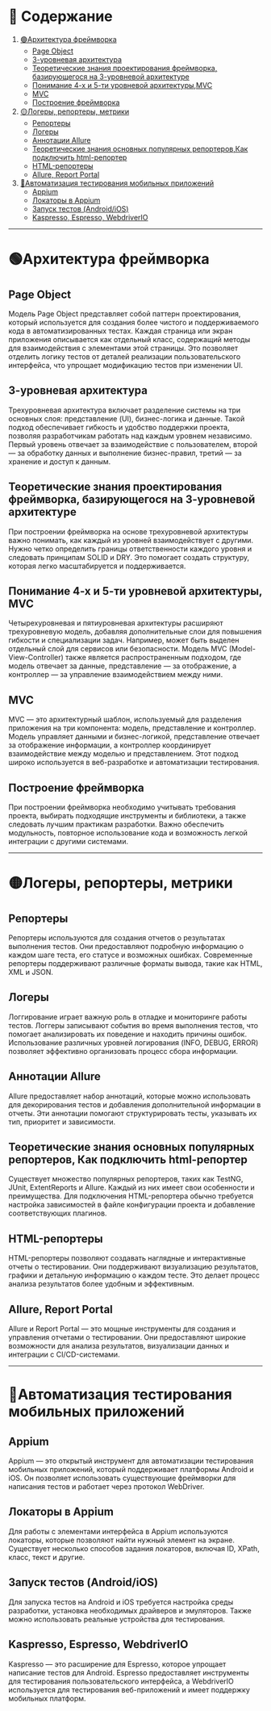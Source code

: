 # 📌 Содержание
1. [🟢Архитектура фреймворка](#архитектура-фреймворка)
   - [Page Object](#page-object)
   - [3-уровневая архитектура](#3-уровневая-архитектура)
   - [Теоретические знания проектирования фреймворка, базирующегося на 3-уровневой архитектуре](#3-построение)
   - [Понимание 4-х и 5-ти уровневой архитектуры,MVC](#3-5-уровневая-архитектура)
   - [MVC](#mvc)
   - [Построение фреймворка](#построение-фреймворка)
2. [🟡Логеры, репортеры, метрики](#логеры-репортеры-метрики)
   - [Репортеры](#репортеры)
   - [Логеры](#логеры)
   - [Аннотации Allure](#allure-report-portal)
   - [Теоретические знания основных популярных репортеров,Как подключить html-репортер](#основа-репортеров)
   - [HTML-репортеры](#html-репортеры)
   - [Allure, Report Portal](#allure-report-portal)
3. [🔵Автоматизация тестирования мобильных приложений](#автоматизация-тестирования-мобильных-приложений)
   - [Appium](#appium)
   - [Локаторы в Appium](#локаторы-в-appium)
   - [Запуск тестов (Android/iOS)](#запуск-тестов-android-ios)
   - [Kaspresso, Espresso, WebdriverIO](#kaspresso-espresso-webdriverio)

---

# 🟢Архитектура фреймворка <a id="архитектура-фреймворка"></a>

## Page Object <a id="page-object"></a>
Модель Page Object представляет собой паттерн проектирования, который используется для создания более чистого и поддерживаемого кода в автоматизированных тестах. Каждая страница или экран приложения описывается как отдельный класс, содержащий методы для взаимодействия с элементами этой страницы. Это позволяет отделить логику тестов от деталей реализации пользовательского интерфейса, что упрощает модификацию тестов при изменении UI.

## 3-уровневая архитектура <a id="3-уровневая-архитектура"></a>
Трехуровневая архитектура включает разделение системы на три основных слоя: представление (UI), бизнес-логика и данные. Такой подход обеспечивает гибкость и удобство поддержки проекта, позволяя разработчикам работать над каждым уровнем независимо. Первый уровень отвечает за взаимодействие с пользователем, второй — за обработку данных и выполнение бизнес-правил, третий — за хранение и доступ к данным.

## Теоретические знания проектирования фреймворка, базирующегося на 3-уровневой архитектуре <a id="3-построение"></a>
При построении фреймворка на основе трехуровневой архитектуры важно понимать, как каждый из уровней взаимодействует с другими. Нужно четко определить границы ответственности каждого уровня и следовать принципам SOLID и DRY. Это помогает создать структуру, которая легко масштабируется и поддерживается.

## Понимание 4-х и 5-ти уровневой архитектуры, MVC <a id="3-5-уровневая-архитектура"></a>
Четырехуровневая и пятиуровневая архитектуры расширяют трехуровневую модель, добавляя дополнительные слои для повышения гибкости и специализации задач. Например, может быть выделен отдельный слой для сервисов или безопасности. Модель MVC (Model-View-Controller) также является распространенным подходом, где модель отвечает за данные, представление — за отображение, а контроллер — за управление взаимодействием между ними.

## MVC <a id="mvc"></a>
MVC — это архитектурный шаблон, используемый для разделения приложения на три компонента: модель, представление и контроллер. Модель управляет данными и бизнес-логикой, представление отвечает за отображение информации, а контроллер координирует взаимодействие между моделью и представлением. Этот подход широко используется в веб-разработке и автоматизации тестирования.

## Построение фреймворка <a id="построение-фреймворка"></a>
При построении фреймворка необходимо учитывать требования проекта, выбирать подходящие инструменты и библиотеки, а также следовать лучшим практикам разработки. Важно обеспечить модульность, повторное использование кода и возможность легкой интеграции с другими системами.

---

# 🟡Логеры, репортеры, метрики <a id="логеры-репортеры-метрики"></a>

## Репортеры <a id="репортеры"></a>
Репортеры используются для создания отчетов о результатах выполнения тестов. Они предоставляют подробную информацию о каждом шаге теста, его статусе и возможных ошибках. Современные репортеры поддерживают различные форматы вывода, такие как HTML, XML и JSON.

## Логеры <a id="логеры"></a>
Логгирование играет важную роль в отладке и мониторинге работы тестов. Логгеры записывают события во время выполнения тестов, что помогает анализировать их поведение и находить причины ошибок. Использование различных уровней логирования (INFO, DEBUG, ERROR) позволяет эффективно организовать процесс сбора информации.

## Аннотации Allure <a id="allure-report-portal"></a>
Allure предоставляет набор аннотаций, которые можно использовать для декорирования тестов и добавления дополнительной информации в отчеты. Эти аннотации помогают структурировать тесты, указывать их тип, приоритет и зависимости.

## Теоретические знания основных популярных репортеров, Как подключить html-репортер <a id="основа-репортеров"></a>
Существует множество популярных репортеров, таких как TestNG, JUnit, ExtentReports и Allure. Каждый из них имеет свои особенности и преимущества. Для подключения HTML-репортера обычно требуется настройка зависимостей в файле конфигурации проекта и добавление соответствующих плагинов.

## HTML-репортеры <a id="html-репортеры"></a>
HTML-репортеры позволяют создавать наглядные и интерактивные отчеты о тестировании. Они поддерживают визуализацию результатов, графики и детальную информацию о каждом тесте. Это делает процесс анализа результатов более удобным и эффективным.

## Allure, Report Portal <a id="allure-report-portal"></a>
Allure и Report Portal — это мощные инструменты для создания и управления отчетами о тестировании. Они предоставляют широкие возможности для анализа результатов, визуализации данных и интеграции с CI/CD-системами.

---

# 🔵Автоматизация тестирования мобильных приложений <a id="автоматизация-тестирования-мобильных-приложений"></a>

## Appium <a id="appium"></a>
Appium — это открытый инструмент для автоматизации тестирования мобильных приложений, который поддерживает платформы Android и iOS. Он позволяет использовать существующие фреймворки для написания тестов и работает через протокол WebDriver.

## Локаторы в Appium <a id="локаторы-в-appium"></a>
Для работы с элементами интерфейса в Appium используются локаторы, которые позволяют найти нужный элемент на экране. Существует несколько способов задания локаторов, включая ID, XPath, класс, текст и другие.

## Запуск тестов (Android/iOS) <a id="запуск-тестов-android-ios"></a>
Для запуска тестов на Android и iOS требуется настройка среды разработки, установка необходимых драйверов и эмуляторов. Также можно использовать реальные устройства для тестирования.

## Kaspresso, Espresso, WebdriverIO <a id="kaspresso-espresso-webdriverio"></a>
Kaspresso — это расширение для Espresso, которое упрощает написание тестов для Android. Espresso предоставляет инструменты для тестирования пользовательского интерфейса, а WebdriverIO используется для тестирования веб-приложений и имеет поддержку мобильных платформ.
